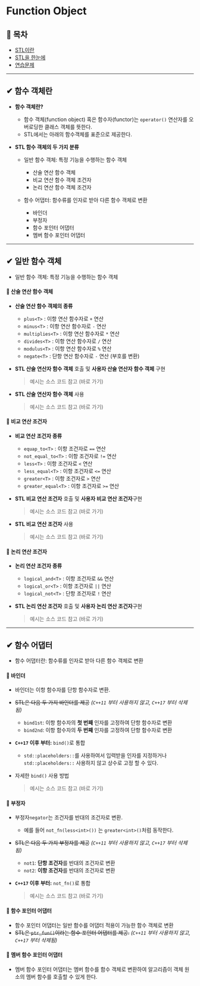﻿# Function Object
## 📝 목차
- [STL이란](https://github.com/choisb/Study-Cpp-STL/tree/master/Ch05_What_is_STL#-stl이란)
- [STL을 한눈에](https://github.com/choisb/Study-Cpp-STL/tree/master/Ch05_What_is_STL#-stl을-한눈에)
- [연습문제](https://github.com/choisb/Study-Cpp-STL/tree/master/Ch05_What_is_STL#-연습문제)
___
## ✔ 함수 객체란
- **함수 객체란?**
    - 함수 객체(function object) 혹은 함수자(functor)는 `operator()` 연산자를 오버로딩한 클래스 객체를 뜻한다.
    - STL에서는 아래의 함수객체를 표준으로 제공한다.

- **STL 함수 객체의 두 가지 분류**
  - 일반 함수 객체: 특정 기능을 수행하는 함수 객체 
    - 산술 연산 함수 객체 
    - 비교 연산 함수 객체 조건자 
    - 논리 연산 함수 객체 조건자

  - 함수 어댑터: 함수류를 인자로 받아 다른 함수 객체로 변환
    - 바인더
    - 부정자
    - 함수 포인터 어댑터
    - 멤버 함수 포인터 어댑터

___
## ✔ 일반 함수 객체
- 일반 함수 객체: 특정 기능을 수행하는 함수 객체 
#### 📍 산술 연산 함수 객체

- **산술 연산 함수 객체의 종류**
  - `plus<T>` : 이항 연산 함수자로 `+` 연산
  - `minus<T>` : 이항 연산 함수자로 `-` 연산
  - `multiplies<T>` : 이항 연산 함수자로 `*` 연산
  - `divides<T>` : 이항 연산 함수자로 `/` 연산
  - `modulus<T>` : 이항 연산 함수자로 `%` 연산
  - `negate<T>` : 단항 연산 함수자로 `-` 연산 (부호를 변환)
 
- **STL 산술 연산자 함수 객체** 호출 및 **사용자 산술 연산자 함수 객체** 구현
  > 예시는 소스 코드 참고 (바로 가기)  
- **STL 산술 연산자 함수 객체** 사용
  > 예시는 소스 코드 참고 (바로 가기)

#### 📍 비교 연산 조건자

- **비교 연산 조건자 종류**
  - `equap_to<T>` : 이항 조건자로 `==` 연산
  - `not_equal_to<T>` : 이항 조건자로 `!=` 연산
  - `less<T>` : 이항 조건자로 `<` 연산
  - `less_equal<T>` : 이항 조건자로 `<=` 연산
  - `greater<T>` : 이항 조건자로 `>` 연산
  - `greater_equal<T>` : 이항 조건자로 `>=` 연산
 
- **STL 비교 연산 조건자** 호출 및 **사용자 비교 연산 조건자**구현
  > 예시는 소스 코드 참고 (바로 가기)  
- **STL 비교 연산 조건자** 사용
  > 예시는 소스 코드 참고 (바로 가기)  

#### 📍 논리 연산 조건자
- **논리 연산 조건자 종류**
  - `logical_and<T>` : 이항 조건자로 `&&` 연산
  - `logical_or<T>` : 이항 조건자로 `||` 연산
  - `logical_not<T>` : 단항 조건자로 `!` 연산

- **STL 논리 연산 조건자** 호출 및 **사용자 논리 연산 조건자**구현
  > 예시는 소스 코드 참고 (바로 가기)  

___
## ✔ 함수 어댑터
- 함수 어댑터란: 함수류를 인자로 받아 다른 함수 객체로 변환

#### 📍 바인더
- 바인더는 이항 함수자를 단항 함수자로 변환.

- ~~STL은 다음 두 가지 바인더를 제공~~ *(`C++11` 부터 사용하지 않고, `C++17` 부터 삭제됨)*
  - `bind1st`: 이항 함수자의 **첫 번째** 인자를 고정하여 단항 함수자로 변환
  - `bind2nd`: 이항 함수자의 **두 번째** 인자를 고정하여 단항 함수자로 변환
- **`C++17` 이후 부터:** `bind()`로 통합
  - `std::placeholders::`를 사용하여서 입력받을 인자를 지정하거나 `std::placeholders::` 사용하지 않고 상수로 고정 할 수 있다.
- 자세한 `bind()` 사용 방법
  > 예시는 소스 코드 참고 (바로 가기)

#### 📍 부정자
- 부정자`negator`는 조건자를 반대의 조건자로 변환.
  - 예를 들어 `not_fn(less<int>())` 는 `greater<int>()`처럼 동작한다.

- ~~STL은 다음 두 가지 부정자를 제공~~ *(`C++11` 부터 사용하지 않고, `C++17` 부터 삭제됨)*
  - `not1`: **단항 조건자**를 반대의 조건자로 변환
  - `not2`: **이항 조건자**를 반대의 조건자로 변환
- **`C++17` 이후 부터:** `not_fn()`로 통합
  > 예시는 소스 코드 참고 (바로 가기)


#### 📍 함수 포인터 어댑터
- 함수 포인터 어댑터는 일반 함수를 어댑터 적용이 가능한 함수 객체로 변환
- ~~STL은 `ptr_fun()`이라는 함수 포인터 어댑터를 제공.~~ *(`C++11` 부터 사용하지 않고, `C++17` 부터 삭제됨)*

#### 📍 멤버 함수 포인터 어댑터
- 멤버 함수 포인터 어댑터는 멤버 함수를 함수 객체로 변환하여 알고리즘이 객체 원소의 멤버 함수를 호출할 수 있게 한다.